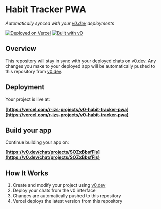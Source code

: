 # Habit Tracker PWA

*Automatically synced with your [v0.dev](https://v0.dev) deployments*

[![Deployed on Vercel](https://img.shields.io/badge/Deployed%20on-Vercel-black?style=for-the-badge&logo=vercel)](https://vercel.com/r-izs-projects/v0-habit-tracker-pwa)
[![Built with v0](https://img.shields.io/badge/Built%20with-v0.dev-black?style=for-the-badge)](https://v0.dev/chat/projects/SOZxBbsfFls)

## Overview

This repository will stay in sync with your deployed chats on [v0.dev](https://v0.dev).
Any changes you make to your deployed app will be automatically pushed to this repository from [v0.dev](https://v0.dev).

## Deployment

Your project is live at:

**[https://vercel.com/r-izs-projects/v0-habit-tracker-pwa](https://vercel.com/r-izs-projects/v0-habit-tracker-pwa)**

## Build your app

Continue building your app on:

**[https://v0.dev/chat/projects/SOZxBbsfFls](https://v0.dev/chat/projects/SOZxBbsfFls)**

## How It Works

1. Create and modify your project using [v0.dev](https://v0.dev)
2. Deploy your chats from the v0 interface
3. Changes are automatically pushed to this repository
4. Vercel deploys the latest version from this repository
